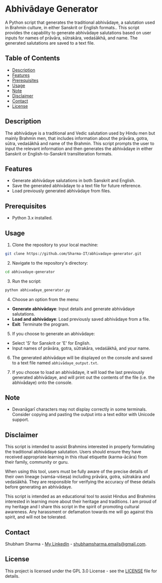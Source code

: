 # Abhivādaye Generator

A Python script that generates the traditional abhivādaye, a salutation used in Brahmin culture, in either Sanskrit or English formats.. This script provides the capability to generate abhivādaye salutations based on user inputs for names of prāvāra, sūtrakāra, vedaśākhā, and name. The generated salutations are saved to a text file.

## Table of Contents

- [Description](#description)
- [Features](#features)
- [Prerequisites](#prerequisites)
- [Usage](#usage)
- [Note](#note)
- [Disclaimer](#disclaimer)
- [Contact](#contact)
- [License](#license)

## Description

The abhivādaye is a traditional and Vedic salutation used by Hindu men but mainly Brahmin men, that includes information about the prāvāra, gotra, sūtra, vedaśākhā and name of the Brahmin. This script prompts the user to input the relevant information and then generates the abhivādaye in either Sanskrit or English-to-Sanskrit transliteration formats.

## Features

- Generate abhivādaye salutations in both Sanskrit and English.
- Save the generated abhivādaye to a text file for future reference.
- Load previously generated abhivādaye from files.

## Prerequisites

- Python 3.x installed.

## Usage

1. Clone the repository to your local machine:

```sh
git clone https://github.com/Sharma-IT/abhivadaye-generator.git
```

2. Navigate to the repository's directory:

```sh
cd abhivadaye-generator
```

3. Run the script:

```sh
python abhivadaye_generator.py
```

4. Choose an option from the menu:

- **Generate abhivādaye**: Input details and generate abhivādaye salutations.
- **Load and abhivādaye**: Load previously saved abhivādaye from a file.
- **Exit**: Terminate the program.

5. If you choose to generate an abhivādaye:
   
- Select 'S' for Sanskrit or 'E' for English.
- Input names of prāvāra, gotra, sūtrakāra, vedaśākhā, and your name.

6. The generated abhivādaye will be displayed on the console and saved to a text file named `abhivādaye_output.txt`.

7. If you choose to load an abhivādaye, it will load the last previously generated abhivādaye, and will print out the contents of the file (i.e. the abhivādaye) onto the console.

## Note

- Devanāgarī characters may not display correctly in some terminals. Consider copying and pasting the output into a text editor with Unicode support.

## Disclaimer

This script is intended to assist Brahmins interested in properly formulating the traditional abhivādaye salutation. Users should ensure they have received appropriate learning in this ritual etiquette (karma-ācāra) from their family, community or guru.

When using this tool, users must be fully aware of the precise details of their own lineage (vamśa-viśeṣa) including prāvāra, gotra, sūtrakāra and vedaśākhā. They are responsible for verifying the accuracy of these details before generating an abhivādaye.

This script is intended as an educational tool to assist Hindus and Brahmins interested in learning more about their heritage and traditions. I am proud of my heritage and I share this script in the spirit of promoting cultural awareness. Any harassment or defamation towards me will go against this spirit, and will not be tolerated.

## Contact

Shubham Sharma - [My LinkedIn](https://www.linkedin.com/in/sharma-it/) - shubhamsharma.emails@gmail.com.

## License

This project is licensed under the GPL 3.0 License - see the [LICENSE](LICENSE) file for details.
